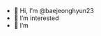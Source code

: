 - 👋 Hi, I’m @baejeonghyun23
- 👀 I’m interested 
- 🌱 I’m 

<!---
baejeonghyun23/baejeonghyun23 is a ✨ special ✨ repository because its `README.md` (this file) appears on your GitHub profile.
You can click the Preview link to take a look at your changes.
--->
